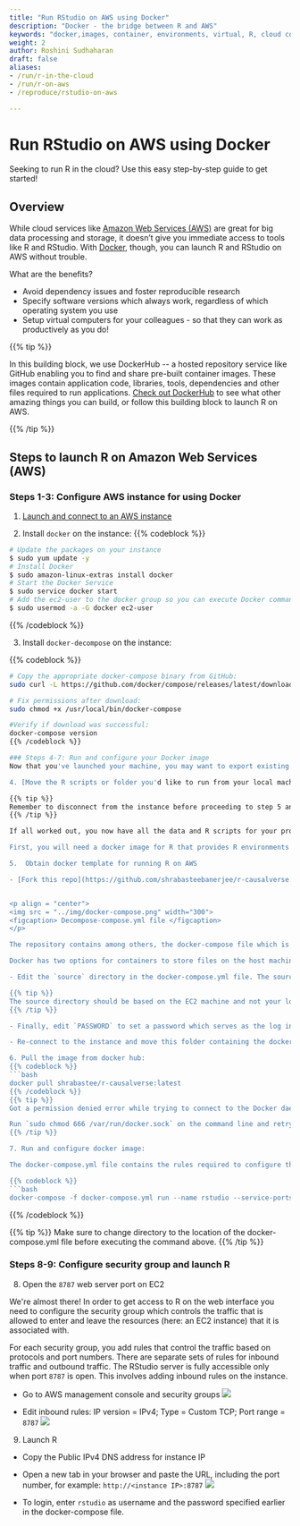 ```yaml
---
title: "Run RStudio on AWS using Docker"
description: "Docker - the bridge between R and AWS"
keywords: "docker,images, container, environments, virtual, R, cloud computing, virtual machine"
weight: 2
author: Roshini Sudhaharan
draft: false
aliases:
- /run/r-in-the-cloud
- /run/r-on-aws
- /reproduce/rstudio-on-aws

---
```


# Run RStudio on AWS using Docker

Seeking to run R in the cloud? Use this easy step-by-step guide to get started!

## Overview

While cloud services like [Amazon Web Services (AWS)](https://tilburgsciencehub.com/tutorials/more-tutorials/running-computations-remotely/cloud-computing/) are great for big data processing and storage, it doesn’t give you immediate access to tools like R and RStudio. With [Docker](https://tilburgsciencehub.com/building-blocks/automate-and-execute-your-work/reproducible-work/docker/), though, you can launch R and RStudio on AWS without trouble.

What are the benefits?
- Avoid dependency issues and foster reproducible research
- Specify software versions which always work, regardless of which operating system you use
- Setup virtual computers for your colleagues - so that they can work as productively as you do!

{{% tip %}}

In this building block, we use DockerHub -- a hosted repository service like GitHub enabling you to find and share pre-built container images. These images contain application code, libraries, tools, dependencies and other files required to run applications. [Check out DockerHub](https://hub.docker.com/) to see what other amazing things you can build, or follow this building block to launch R on AWS.

{{% /tip %}}

## Steps to launch R on Amazon Web Services (AWS)

### Steps 1-3: Configure AWS instance for using Docker

1. [Launch and connect to an AWS instance](https://tilburgsciencehub.com/tutorials/more-tutorials/running-computations-remotely/launch-instance/)

2. Install `docker` on the instance:
{{% codeblock %}}
```bash
# Update the packages on your instance
$ sudo yum update -y
# Install Docker
$ sudo amazon-linux-extras install docker
# Start the Docker Service
$ sudo service docker start
# Add the ec2-user to the docker group so you can execute Docker commands without using sudo.
$ sudo usermod -a -G docker ec2-user
```
{{% /codeblock %}}

3. Install `docker-decompose` on the instance:

{{% codeblock %}}
```bash
# Copy the appropriate docker-compose binary from GitHub:
sudo curl -L https://github.com/docker/compose/releases/latest/download/docker-compose-$(uname -s)-$(uname -m) -o /usr/local/bin/docker-compose

# Fix permissions after download:
sudo chmod +x /usr/local/bin/docker-compose

#Verify if download was successful:
docker-compose version
{{% /codeblock %}}

### Steps 4-7: Run and configure your Docker image
Now that you've launched your machine, you may want to export existing data or R scripts from your local computer to the machine. Of course, it could also be that you may programmatically download data from the cloud and write R scripts from scratch once R is launched on the instance. Here we assume you're working with existing data and R scripts that are currently stored in your local machine. Let's get started!

4. [Move the R scripts or folder you'd like to run from your local machine to the AWS instance](https://tilburgsciencehub.com/tutorials/more-tutorials/running-computations-remotely/move-files/)

{{% tip %}}
Remember to disconnect from the instance before proceeding to step 5 and execute the step on your local machine.
{{% /tip %}}

If all worked out, you now have all the data and R scripts for your project ready to be run on the instance but how to get access to R? Let's now get to the meat of the matter!

First, you will need a docker image for R that provides R environments including RStudio server, allowing to work remotely from the RStudio server web interface accessible through any browser. For this purpose, we will use an existing repository of the docker image which is currently hosted on docker hub.

5.  Obtain docker template for running R on AWS

- [Fork this repo](https://github.com/shrabasteebanerjee/r-causalverse.git)


<p align = "center">
<img src = "../img/docker-compose.png" width="300">
<figcaption> Decompose-compose.yml file </figcaption>
</p>

The repository contains among others, the docker-compose file which is a YAML file defining services, networks, and volumes for a Docker application. It is mainly used to run multiple containers running different services as a single service.

Docker has two options for containers to store files on the host machine, so that the files remain even after the container stops: volumes, and bind mounts. This image uses [bind mounts](https://docs.docker.com/storage/bind-mounts/) wherein a file or directory on the host machine is mounted into a container. This involves specifying the source and target directories. The target directory remains unchanged as it is the destination where  the file or directory is mounted in the container (here: in RStudio) but the source directory ought to be changed.

- Edit the `source` directory in the docker-compose.yml file. The source directory will contain the filepath of the folder containing all the data and R scripts you’d like to run on the AWS instance.

{{% tip %}}
The source directory should be based on the EC2 machine and not your local machine, i.e. assume the filepath after transferring the file/folder to the instance.  E.g. `/home/ec2-user/< FOLDER OR FILE NAME>`
{{% /tip %}}

- Finally, edit `PASSWORD` to set a password which serves as the log in password of RStudio once launched.

- Re-connect to the instance and move this folder containing the docker-compose.yml file or just the docker-compose.yml file to the instance.

6. Pull the image from docker hub:
{{% codeblock %}}
```bash
docker pull shrabastee/r-causalverse:latest
{{% /codeblock %}}
{{% tip %}}
Got a permission denied error while trying to connect to the Docker daemon socket?

Run `sudo chmod 666 /var/run/docker.sock` on the command line and retry!
{{% /tip %}}

7. Run and configure docker image:

The docker-compose.yml file contains the rules required to configure the image and includes rules specifying how you want it to run. With this file in place, you can configure and run the image using a single command.

{{% codeblock %}}
```bash
docker-compose -f docker-compose.yml run --name rstudio --service-ports rstudio
```
{{% /codeblock %}}

{{% tip %}}
Make sure to change directory to the location of the docker-compose.yml file before executing the command above.
{{% /tip %}}

### Steps 8-9: Configure security group and launch R
8. Open the `8787` web server port on EC2

We're almost there! In order to get access to R on the web interface you need to configure the security group which controls the traffic that is allowed to enter and leave the resources (here: an EC2 instance) that it is associated with.

For each security group, you add rules that control the traffic based on protocols and port numbers. There are separate sets of rules for inbound traffic and outbound traffic. The RStudio server is fully accessible only when port `8787` is open. This involves adding inbound rules on the instance.

- Go to AWS management console and security groups
![](../img/open-portal1.gif)

- Edit inbound rules: IP version = IPv4; Type = Custom TCP; Port range = `8787`
![](../img/open-portal3.gif)


9. Launch R
- Copy the Public IPv4 DNS address for instance IP
- Open a new tab in your browser and paste the URL, including the port number, for example: `http://<instance IP>:8787`
![](../img/open-r.gif)

- To login, enter `rstudio` as username and the password specified earlier in the docker-compose file.
